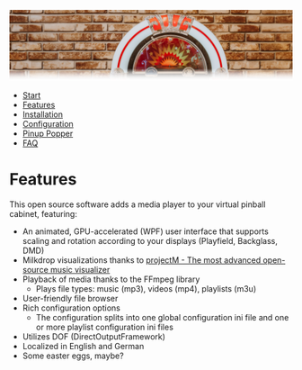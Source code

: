 ![Jukebox](images/jukebox-header.png)

- [Start](index.md)
- [Features](FEATURES.md)
- [Installation](INSTALLATION.md)
- [Configuration](CONFIGURATION.md)
- [Pinup Popper](PINUP-POPPER.md)
- [FAQ](FAQ.md)

# Features

This open source software adds a media player to your virtual pinball cabinet, featuring:
- An animated, GPU-accelerated (WPF) user interface that supports scaling and rotation according to your displays (Playfield, Backglass, DMD)
- Milkdrop visualizations thanks to [projectM - The most advanced open-source music visualizer](https://github.com/projectM-visualizer/projectm)
- Playback of media thanks to the FFmpeg library
  - Plays file types: music (mp3), videos (mp4), playlists (m3u)
- User-friendly file browser
- Rich configuration options
  - The configuration splits into one global configuration ini file and one or more playlist configuration ini files
- Utilizes DOF (DirectOutputFramework)
- Localized in English and German
- Some easter eggs, maybe?
